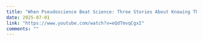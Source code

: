 ```yaml
---
title: "When Pseudoscience Beat Science: Three Stories About Knowing Things"
date: 2025-07-01
link: "https://www.youtube.com/watch?v=eQdTmvqCgxI"
comments: ""
---
```

